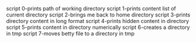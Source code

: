 script 0-prints path of working directory
script 1-prints content list of current directory
script 2-brings me back to home directory
script 3-prints directory content in long format
script 4-prints hidden content in directory
script 5-prints content in directory numerically
script 6-creates a directory in tmp
script 7-moves betty file to a directory in tmp
